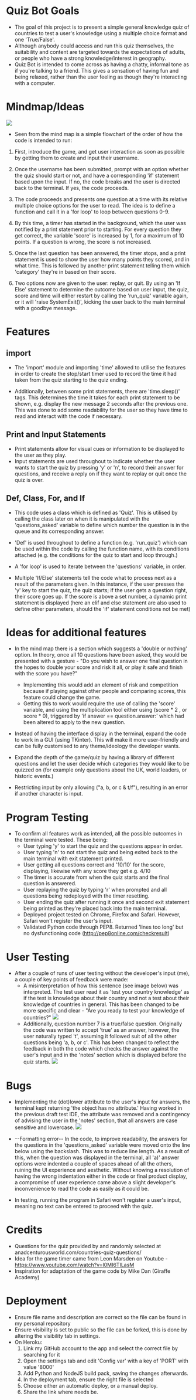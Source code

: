 # Quiz Bot Goals
* The goal of this project is to present a simple general knowledge quiz of countries to test a user's knowledge using a multiple choice format and one 'True/False'. 
* Although anybody could access and run this quiz themselves, the suitability and content are targeted towards the expectations of adults, or people who have a strong knowledge/interest in geography.
* Quiz Bot is intended to come across as having a chatty, informal tone as if you're talking to a friend. This gives a sensation of having fun and being relaxed, rather than the user feeling as though they're interacting with a computer.

# Mindmap/Ideas
![](vscode-remote://tkingston-countriesquiz-4hkbdy95x7b.ws-eu54.gitpod.io/workspace/Countries-QuizBot/README_Images/Basic_mindmap.png)

* Seen from the mind map is a simple flowchart of the order of how the code is intended to run:
1. First, introduce the game, and get user interaction as soon as possible by getting them to create and input their username.

2. Once the username has been submitted, prompt with an option whether the quiz should start or not, and have a corresponding 'if' statement based upon the input. If no, the code breaks and the user is directed back to the terminal. If yes, the code proceeds.

3. The code proceeds and presents one question at a time with its relative multiple choice options for the user to read. The idea is to define a function and call it in a 'for loop' to loop between questions 0-9.

4. By this time, a timer has started in the background, which the user was notified by a print statement prior to starting. For every question they get correct, the variable 'score' is increased by 1, for a maximum of 10 points. If a question is wrong, the score is not increased.

5. Once the last question has been answered, the timer stops, and a print statement is used to show the user how many points they scored, and in what time. This is followed by another print statement telling them which 'category' they're in based on their score.

6. Two options now are given to the user: replay, or quit. By using an 'If Else' statement to determine the outcome based on user input, the quiz, score and time will either restart by calling the 'run_quiz' variable again, or it will 'raise SystemExit()', kicking the user back to the main terminal with a goodbye message.

# Features

## import 

* The 'import' module and importing 'time' allowed to utilise the features in order to create the stop/start timer used to record the time it had taken from the quiz starting to the quiz ending.

* Additionally, between some print statements, there are 'time.sleep()' tags. This determines the time it takes for each print statement to be shown, e.g. display the new message 2 seconds after the previous one. This was done to add some readability for the user so they have time to read and interact with the code if necessary.

## Print and Input Statements 

* Print statements allow for visual cues or information to be displayed to the user as they play.
* Input statements are used throughout to indicate whether the user wants to start the quiz by pressing 'y' or 'n', to record their answer for questions, and receive a reply on if they want to replay or quit once the quiz is over. 

## Def, Class, For, and If 

* This code uses a class which is defined as 'Quiz'. This is utilised by calling the class later on when it is manipulated with the 'questions_asked' variable to define which number the question is in the queue and its corresponding answer.

* 'Def' is used throughout to define a function (e.g. 'run_quiz') which can be used within the code by calling the function name, with its conditions attached (e.g. the conditions for the quiz to start and loop through.)

* A 'for loop' is used to iterate between the 'questions' variable, in order.

* Multiple 'If/Else' statements tell the code what to process next as a result of the parameters given. In this instance, if the user presses the 'y' key to start the quiz, the quiz starts; if the user gets a question right, their score goes up. If the score is above a set number, a dynamic print statement is displayed (here an elif and else statement are also used to define other parameters, should the 'if' statement conditions not be met)

# Ideas for additional features

* In the mind map there is a section which suggests a 'double or nothing' option. In theory, once all 10 questions have been asked, they would be presented with a gesture - "Do you wish to answer one final question in the hopes to double your score and risk it all, or play it safe and finish with the score you have?" 
    * Implementing this would add an element of risk and competition because if playing against other people and comparing scores, this feature could change the game.
    * Getting this to work would require the use of calling the 'score' variable, and using the multiplication tool either using (score * 2 , or score * 0), triggered by 'if answer == question.answer:' which had been altered to apply to the new question.

* Instead of having the interface display in the terminal, expand the code to work in a GUI (using TKinter). This will make it more user-friendly and can be fully customised to any theme/ideology the developer wants. 
* Expand the depth of the game/quiz by having a library of different questions and let the user decide which categories they would like to be quizzed on (for example only questions about the UK, world leaders, or historic events.)
* Restricting input by only allowing ("a, b, or c & t/f"), resulting in an error if another character is input.

# Program Testing

* To confirm all features work as intended, all the possible outcomes in the terminal were tested. These being: 
    * User typing 'y' to start the quiz and the questions appear in order.
    * User typing 'n' to not start the quiz and being exited back to the main terminal with exit statement printed. 
    * User getting all questions correct and '10/10' for the score, displaying, likewise with any score they get e.g. 4/10
    * The timer is accurate from when the quiz starts and the final question is answered.
    * User replaying the quiz by typing 'r' when prompted and all questions being redeployed with the timer resetting. 
    * User ending the quiz after running it once and second exit statement being printed as they're placed back into the main terminal.
    * Deployed project tested on Chrome, Firefox and Safari. However, Safari won't register the user's input.
    * Validated Python code through PEP8. Returned 'lines too long' but no dysfunctioning code (http://pep8online.com/checkresult) 

# User Testing

* After a couple of runs of user testing without the developer's input (me), a couple of key points of feedback were made: 
    * A misinterpretation of how this sentence (see image below) was interpreted. The test user read it as 'test your country knowledge' as if the test is knowledge about their country and not a test about their knowledge of countries in general. This has been changed to be more specific and clear - "Are you ready to test your knowledge of countries?"
    ![](vscode-remote://tkingston-countriesquiz-4hkbdy95x7b.ws-eu54.gitpod.io/workspace/Countries-QuizBot/README_Images/misinterpretation.png)
    * Additionally, question number 7 is a true/false question. Originally the code was written to accept 'true' as an answer, however, the user naturally typed 't', assuming it followed suit of all the other questions being 'a, b, or c'. This has been changed to reflect the feedback in both the code which checks the answer against the user's input and in the 'notes' section which is displayed before the quiz starts.
    ![](vscode-remote://tkingston-countriesquiz-4hkbdy95x7b.ws-eu54.gitpod.io/workspace/Countries-QuizBot/README_Images/old_answer_format.png)

# Bugs
    
* Implementing the (dot)lower attribute to the user's input for answers, the terminal kept returning 'the object has no attribute.' Having worked in the previous draft test IDE, the attribute was removed and a contingency of advising the user in the 'notes' section, that all answers are case sensitive and lowercase.
![](vscode-remote://tkingston-countriesquiz-4hkbdy95x7b.ws-eu54.gitpod.io/workspace/Countries-QuizBot/README_Images/lower_attribute_bug.png)

* --Formatting error-- In the code, to improve readability, the answers for the questions in the 'questions_asked' variable were moved onto the line below using the backslash. This was to reduce line length. As a result of this, when the question was displayed in the terminal, all 'a)' answer options were indented a couple of spaces ahead of all the others, ruining the UI experience and aesthetic. Without knowing a resolution of having the wrong indentation either in the code or final product display, a compromise of user experience came above a slight developer's inconvenience to read the code as easily as it could be.
* In testing, running the program in Safari won't register a user's input, meaning no text can be entered to proceed with the quiz.

# Credits

* Questions for the quiz provided by and randomly selected at anadcenturousworld.com/countries-quiz-questions/
* Idea for the game timer came from Leon Marsden on Youtube - https://www.youtube.com/watch?v=l0MI6TILasM
* Inspiration for adaptation of the game code by Mike Dan (Giraffe Academy)

# Deployment

* Ensure file name and description are correct so the file can be found in my personal repository
* Ensure visibility is set to public so the file can be forked, this is done by altering the visibility tab in settings.
* On Heroku: 
    1) Link my GitHub account to the app and select the correct file by searching for it
    2) Open the settings tab and edit 'Config var' with a key of 'PORT' with value '8000'
    3) Add Python and NodeJS build pack, saving the changes afterwards.
    4) In the deployment tab, ensure the right file is selected
    5) Choose either an automatic deploy, or a manual deploy.
    6) Share the link where needs be.
